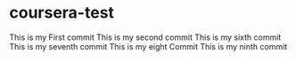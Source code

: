 # coursera-test
This is my First commit
This is my second commit
This is my sixth commit
This is my seventh commit 
This is my eight Commit	
This is my ninth commit
